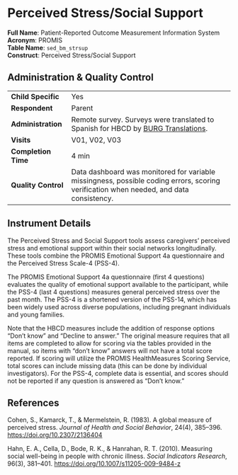 # Perceived Stress/Social Support

**Full Name**: Patient-Reported Outcome Measurement Information System           
**Acronym**: PROMIS                  
**Table Name**: `sed_bm_strsup`       
**Construct**: Perceived Stress/Social Support

## Administration & Quality Control

<table style="width: 100%; border-collapse: collapse; table-layout: fixed; font-size: 16px;">
<tbody>
<tr><td><b>Child Specific</b></td>
<td>Yes</td></tr>
<tr><td><b>Respondent</b></td>
<td>Parent</td></tr>
<tr><td><b>Administration</b></td>
<td style="word-wrap: break-word; white-space: normal;">Remote survey. Surveys were translated to Spanish for HBCD by <a href="https://burgtranslations.com/our-services/">BURG Translations</a>.</td></tr>
<tr><td><b>Visits</b></td>
<td>V01, V02, V03</td></tr>
<tr><td><b>Completion Time</b></td>
<td>4 min</td></tr>
<tr><td><b>Quality Control</b></td>
<td style="word-wrap: break-word; white-space: normal;">Data dashboard was monitored for variable missingness, possible coding errors, scoring verification when needed, and data consistency.</td></tr>
</tbody>
</table>

## Instrument Details

The Perceived Stress and Social Support tools assess caregivers’ perceived stress and emotional support within their social networks longitudinally. These tools combine the PROMIS Emotional Support 4a questionnaire and the Perceived Stress Scale-4 (PSS-4).

The PROMIS Emotional Support 4a questionnaire (first 4 questions) evaluates the quality of emotional support available to the participant, while the PSS-4 (last 4 questions) measures general perceived stress over the past month. The PSS-4 is a shortened version of the PSS-14, which has been widely used across diverse populations, including pregnant individuals and young families.

Note that the HBCD measures include the addition of response options “Don’t know” and “Decline to answer.” The original measure requires that all items are completed to allow for scoring via the tables provided in the manual, so items with “don’t know” answers will not have a total score reported. If scoring will utilize the PROMIS HealthMeasures Scoring Service, total scores can include missing data (this can be done by individual investigators). For the PSS-4, complete data is essential, and scores should not be reported if any question is answered as “Don’t know.”

## References
<div class="references">
  <p>Cohen, S., Kamarck, T., &amp; Mermelstein, R. (1983). A global measure of perceived stress. <em>Journal of Health and Social Behavior</em>, 24(4), 385–396. <a href="https://doi.org/10.2307/2136404">https://doi.org/10.2307/2136404</a></p>
  <p>Hahn, E. A., Cella, D., Bode, R. K., &amp; Hanrahan, R. T. (2010). Measuring social well-being in people with chronic illness. <em>Social Indicators Research</em>, 96(3), 381–401. <a href="https://doi.org/10.1007/s11205-009-9484-z">https://doi.org/10.1007/s11205-009-9484-z</a></p>
</div>